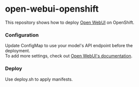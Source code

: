 # open-webui-openshift

This repository shows how to deploy [Open WebUI](https://github.com/open-webui/open-webui) on OpenShift.

### Configuration
Update ConfigMap to use your model's API endpoint before the deployment.  
To add more settings, check out [Open WebUI's documentation](https://docs.openwebui.com/).

### Deploy
Use deploy.sh to apply manifests.
